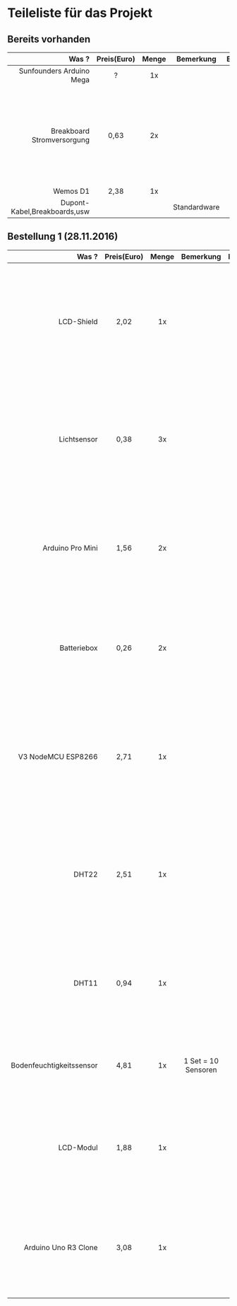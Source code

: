 # Teileliste für das Projekt



##  Bereits vorhanden

|Was ?                        | Preis(Euro)     |Menge    |Bemerkung          |Empfehlung  |Link                                                                                                                                                                                                                                                                                                                                                                                                                              |
|----------------------------:|:---------------:|:-------:|:-----------------:|:----------:|:------------------------------------------------------------------------------------------------------------------------------------------------------------------------------------------------------------------------------------------------------------------------------------------------------------------------------------------------------------------------------------------------------------------------------:|
|Sunfounders Arduino Mega     | ?               | 1x      |                   |   Ja       |                                                                                                                                                                                                                                                                                                                                                                                                                      |
|Breakboard Stromversorgung   |0,63             | 2x      |                   |            |[https://de.aliexpress.com/item/MB102-Breadboard-Power-Supply-Module-3-3V-5V-For-Solderless/1938037153.html?detailNewVersion=&categoryId=400103](https://de.aliexpress.com/item/MB102-Breadboard-Power-Supply-Module-3-3V-5V-For-Solderless/1938037153.html?detailNewVersion=&categoryId=400103 "Link to Aliexpress")                                                                                                             |
|Wemos D1                     |2,38             | 1x      |                   |            |                                                                                                                                                                                                                                                                                                                                                                                                                      |                                                                                                                                                                                                                         |
|Dupont-Kabel,Breakboards,usw |                 |         | Standardware      |            |                                                                                                                                                                                                                                                                                                                                                                                                                     |





## Bestellung 1 (28.11.2016)

|Was ?                        | Preis(Euro)     |Menge    |Bemerkung          |Empfehlung  |Link                                                                                                                                                                                                    |
|----------------------------:|:---------------:|:-------:|:-----------------:|:----------:|:--------------------------------------------------------------------------------------------------------------------------------------------------------------------------------------------------------------------------------------------------------------------------------------------------------------------------------------------------------------------------------------------------------------------------------:|
|LCD-Shield                   |2,02             |1x       |                   |            |[https://de.aliexpress.com/item/Free-Shipping-LCD-Keypad-Shield-LCD1602-LCD-1602-Module-Display-For-Arduino-ATMEGA328-ATMEGA2560-raspberry-pi/1967763331.html?detailNewVersion=&categoryId=400401] (https://de.aliexpress.com/item/Free-Shipping-LCD-Keypad-Shield-LCD1602-LCD-1602-Module-Display-For-Arduino-ATMEGA328-ATMEGA2560-raspberry-pi/1967763331.html?detailNewVersion=&categoryId=400401 "Link to Aliexpress")        |
|Lichtsensor                  |0,38             |3x       |                   |            |[https://de.aliexpress.com/item/New-photosensitive-sensor-module-light-module-detects-photosensitive-photosensitive-resistor-module-for-arduino/32314651257.html?detailNewVersion=&categoryId=523](https://de.aliexpress.com/item/New-photosensitive-sensor-module-light-module-detects-photosensitive-photosensitive-resistor-module-for-arduino/32314651257.html?detailNewVersion=&categoryId=523 "Link to Aliexpress")         |
|Arduino Pro Mini             | 1,56            |2x       |                   |            |[https://de.aliexpress.com/item/1pcs-lot-Pro-Mini-Module-Atmega328-5V-16M-with-Arduino-Compatible-With-Nano/32672852945.html?detailNewVersion=&categoryId=400103] (https://de.aliexpress.com/item/1pcs-lot-Pro-Mini-Module-Atmega328-5V-16M-with-Arduino-Compatible-With-Nano/32672852945.html?detailNewVersion=&categoryId=400103 "Link to Aliexpress")                                                                          |
|Batteriebox                  |0,26             |2x       |                   |            |[https://de.aliexpress.com/item/Malloom-New-1pcs-AA-Power-Battery-Storage-Case-Plastic-Box-Holder-With-2-Slots-Top-quality/32617836669.html?detailNewVersion=&categoryId=200002224] (https://de.aliexpress.com/item/Malloom-New-1pcs-AA-Power-Battery-Storage-Case-Plastic-Box-Holder-With-2-Slots-Top-quality/32617836669.html?detailNewVersion=&categoryId=200002224 "Link to Aliexpress")                                      |
|V3 NodeMCU ESP8266           |2,71             |1x       |                   |            |[https://de.aliexpress.com/item/V3-Wireless-module-NodeMcu-4M-bytes-Lua-WIFI-Internet-of-Things-development-board-based-ESP8266-for/32532972941.html?detailNewVersion=&categoryId=400103](https://de.aliexpress.com/item/V3-Wireless-module-NodeMcu-4M-bytes-Lua-WIFI-Internet-of-Things-development-board-based-ESP8266-for/32532972941.html?detailNewVersion=&categoryId=400103 "Link to Aliexpress")                           |
|DHT22                        |2,51             |1x       |                   |            |[https://de.aliexpress.com/item/DHT22-single-bus-digital-temperature-and-humidity-sensor-module-electronic-building-blocks-AM2302-for-arduino/32308505565.html?detailNewVersion=&categoryId=523] (https://de.aliexpress.com/item/DHT22-single-bus-digital-temperature-and-humidity-sensor-module-electronic-building-blocks-AM2302-for-arduino/32308505565.html?detailNewVersion=&categoryId=523 "Link to Aliexpress")            |
|DHT11                        |0,94             |1x       |                   |            |[https://de.aliexpress.com/item/Free-shipping-Single-bus-digital-temperature-and-humidity-sensor-DHT11-modules-electronic-building-blocks-for-arduino/1878280293.html] (https://de.aliexpress.com/item/Free-shipping-Single-bus-digital-temperature-and-humidity-sensor-DHT11-modules-electronic-building-blocks-for-arduino/1878280293.html "Link to Aliexpress")                                                                |
|Bodenfeuchtigkeitssensor     |4,81             |1x       |1 Set = 10 Sensoren|            |[https://de.aliexpress.com/item/10pcs-lot-soil-moisture-sensor-soil-moisture-module-for-arduino/1878956321.html] (https://de.aliexpress.com/item/10pcs-lot-soil-moisture-sensor-soil-moisture-module-for-arduino/1878956321.html "Link to Aliexpress")                                                                                                                                                                            |
|LCD-Modul                    |1,88             |1x       |                   |            |[https://de.aliexpress.com/item/Free-shipping-LCD-module-Blue-screen-IIC-I2C-1602-LCD-for-arduino-UNO-r3-mega2560/32693863038.html?detailNewVersion=&categoryId=400401] (https://de.aliexpress.com/item/Free-shipping-LCD-module-Blue-screen-IIC-I2C-1602-LCD-for-arduino-UNO-r3-mega2560/32693863038.html?detailNewVersion=&categoryId=400401 "Link to Aliexpress")                                                              |
|Arduino Uno R3 Clone         |3,08             |1x       |                   |            |[https://de.aliexpress.com/item/Best-prices-UNO-R3-MEGA328P-for-Arduino-Compatible-Free-Shipping-Dropshipping/32213964945.html?detailNewVersion=&categoryId=400103](https://de.aliexpress.com/item/Best-prices-UNO-R3-MEGA328P-for-Arduino-Compatible-Free-Shipping-Dropshipping/32213964945.html?detailNewVersion=&categoryId=400103 "Link to Aliexpress")                                                                       |

